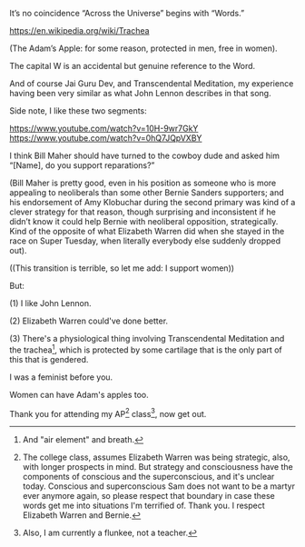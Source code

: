 It’s no coincidence “Across the Universe” begins with “Words.”

https://en.wikipedia.org/wiki/Trachea 

(The Adam’s Apple: for some reason, protected in men, free in women).

The capital W is an accidental but genuine reference to the Word.

And of course Jai Guru Dev, and Transcendental Meditation, my experience having been very similar as what John Lennon describes in that song.

Side note, I like these two segments:

https://www.youtube.com/watch?v=10H-9wr7GkY </br>
https://www.youtube.com/watch?v=0hQ7JQpVXBY

I think Bill Maher should have turned to the cowboy dude and asked him “[Name], do you support reparations?”

(Bill Maher is pretty good, even in his position as someone who is more appealing to neoliberals than some other Bernie Sanders supporters; and his endorsement of Amy Klobuchar during the second primary was kind of a clever strategy for that reason, though surprising and inconsistent if he didn’t know it could help Bernie with neoliberal opposition, strategically. Kind of the opposite of what Elizabeth Warren did when she stayed in the race on Super Tuesday, when literally everybody else suddenly dropped out). 

((This transition is terrible, so let me add: I support women))

But:

(1) I like John Lennon.

(2) Elizabeth Warren could've done better.

(3) There's a physiological thing involving Transcendental Meditation and the trachea[^1], which is protected by some cartilage that is the only part of this that is gendered.

I was a feminist before you.

Women can have Adam's apples too.

Thank you for attending my AP[^2] class[^3], now get out.

[^1]: And "air element" and breath.
[^2]: The college class, assumes Elizabeth Warren was being strategic, also, with longer prospects in mind. But strategy and consciousness have the components of conscious and the superconscious, and it's unclear today. Conscious and superconscious Sam does not want to be a martyr ever anymore again, so please respect that boundary in case these words get me into situations I'm terrified of. Thank you. I respect Elizabeth Warren and Bernie.
[^3]: Also, I am currently a flunkee, not a teacher.
